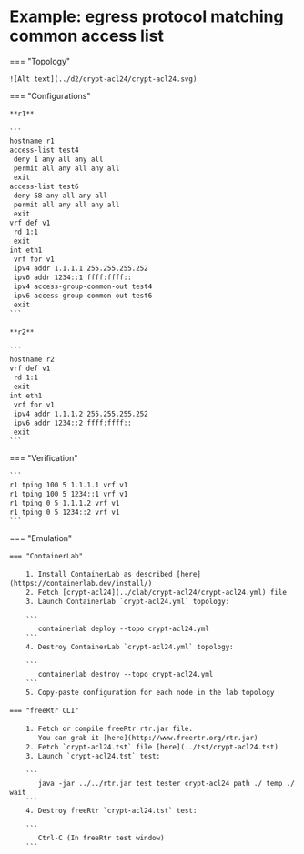 # Example: egress protocol matching common access list

=== "Topology"

    ![Alt text](../d2/crypt-acl24/crypt-acl24.svg)

=== "Configurations"

    **r1**

    ```
    hostname r1
    access-list test4
     deny 1 any all any all
     permit all any all any all
     exit
    access-list test6
     deny 58 any all any all
     permit all any all any all
     exit
    vrf def v1
     rd 1:1
     exit
    int eth1
     vrf for v1
     ipv4 addr 1.1.1.1 255.255.255.252
     ipv6 addr 1234::1 ffff:ffff::
     ipv4 access-group-common-out test4
     ipv6 access-group-common-out test6
     exit
    ```

    **r2**

    ```
    hostname r2
    vrf def v1
     rd 1:1
     exit
    int eth1
     vrf for v1
     ipv4 addr 1.1.1.2 255.255.255.252
     ipv6 addr 1234::2 ffff:ffff::
     exit
    ```

=== "Verification"

    ```
    r1 tping 100 5 1.1.1.1 vrf v1
    r1 tping 100 5 1234::1 vrf v1
    r1 tping 0 5 1.1.1.2 vrf v1
    r1 tping 0 5 1234::2 vrf v1
    ```

=== "Emulation"

    === "ContainerLab"

        1. Install ContainerLab as described [here](https://containerlab.dev/install/)  
        2. Fetch [crypt-acl24](../clab/crypt-acl24/crypt-acl24.yml) file  
        3. Launch ContainerLab `crypt-acl24.yml` topology:  

        ```
           containerlab deploy --topo crypt-acl24.yml  
        ```
        4. Destroy ContainerLab `crypt-acl24.yml` topology:  

        ```
           containerlab destroy --topo crypt-acl24.yml  
        ```
        5. Copy-paste configuration for each node in the lab topology

    === "freeRtr CLI"

        1. Fetch or compile freeRtr rtr.jar file.  
           You can grab it [here](http://www.freertr.org/rtr.jar)  
        2. Fetch `crypt-acl24.tst` file [here](../tst/crypt-acl24.tst)  
        3. Launch `crypt-acl24.tst` test:  

        ```
           java -jar ../../rtr.jar test tester crypt-acl24 path ./ temp ./ wait
        ```
        4. Destroy freeRtr `crypt-acl24.tst` test:  

        ```
           Ctrl-C (In freeRtr test window)
        ```

